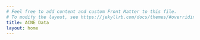 ```yaml
---
# Feel free to add content and custom Front Matter to this file.
# To modify the layout, see https://jekyllrb.com/docs/themes/#overriding-theme-defaults
title: ACNE Data
layout: home
---
```

